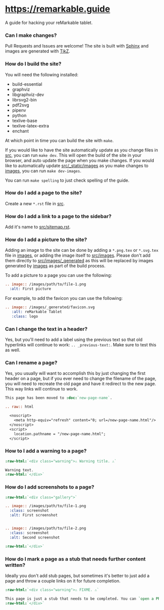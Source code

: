 # https://remarkable.guide
A guide for hacking your reMarkable tablet.

### Can I make changes?
Pull Requests and Issues are welcome! The site is built with [Sphinx](https://www.sphinx-doc.org) and images are generated with
[TikZ](https://www.overleaf.com/learn/latex/TikZ_package).

### How do I build the site?
You will need the following installed:
- build-essential
- graphviz
- libgraphviz-dev
- librsvg2-bin
- pdf2svg
- pipenv
- python
- texlive-base
- texlive-latex-extra
- enchant

At which point in time you can build the site with `make`.

If you would like to have the site automatically update as you change files in [src](src), you can run `make dev`. This will open the build
of the site in your browser, and auto update the page when you make changes. If you would like to automatically update
[src/_static/images](src/_static/images) as you make changes to [images](images), you can run `make dev-images`.

You can run `make spelling` to just check spelling of the guide.

### How do I add a page to the site?
Create a new `*.rst` file in [src](src).

### How do I add a link to a page to the sidebar?
Add it's name to [src/sitemap.rst](src/sitemap.rst).

### How do I add a picture to the site?
Adding an image to the site can be done by adding a `*.png.tex` or `*.svg.tex` file in [images](images), or adding the image itself to
[src/images](src/images). Please don't add them directly to [src/images/_generated](src/images/_generated) as this will be replaced
by images generated by [images](images) as part of the build process.

To add a picture to a page you can use the following:

```rst
.. image:: /images/path/to/file-1.png
  :alt: First picture
```

For example, to add the favicon you can use the following:

```rst
.. image:: /images/_generated/favicon.svg
   :alt: reMarkable Tablet
   :class: logo
```

### Can I change the text in a header?
Yes, but you'll need to add a label using the previous text so that old hyperlinks will continue to work: `.. _previous-text:`. Make sure to test this as well.

### Can I rename a page?
Yes, you usually will want to accomplish this by just changing the first header on a page, but if you ever need to change the filename of the page, you will need to recreate the old page and have it redirect to the new page. This way links will continue to work.

```rst
This page has been moved to :doc:`new-page-name`.

.. raw:: html

  <noscript>
    <meta http-equiv="refresh" content="0; url=/new-page-name.html"/>
  </noscript>
  <script>
    location.pathname = "/new-page-name.html";
  </script>
```

### How to I add a warning to a page?
```rst
:raw-html:`<div class="warning">⚠️ Warning title. ⚠️`

Warning text.
:raw-html:`</div>`
```

### How do I add screenshots to a page?
```rst
:raw-html:`<div class="gallery">`

.. image:: /images/path/to/file-1.png
  :class: screenshot
  :alt: First screenshot


.. image:: /images/path/to/file-2.png
  :class: screenshot
  :alt: Second screenshot

:raw-html:`</div>`
```

### How do I mark a page as a stub that needs further content written?
Ideally you don't add stub pages, but sometimes it's better to just add a page and throw a couple links on it for future completion.
```rst
:raw-html:`<div class="warning">⚠️ FIXME. ⚠️`

This page is just a stub that needs to be completed. You can `open a PR on the repo <https://github.com/Eeems-Org/remarkable.guide>`_ to add more content to the page.
:raw-html:`</div>`
```
